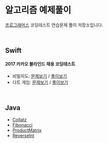# 알고리즘 예제풀이

[프로그래머스](https://programmers.co.kr/) 코딩테스트 연습문제 풀이 저장소입니다.

<br>

## Swift

#### 2017 카카오 블라인드 채용 코딩테스트

- 비밀지도: [문제보기](https://programmers.co.kr/learn/courses/30/lessons/17681?language=swift) / [풀이보기](./swift/2017KakaoBlindTest/SecretMap.playground)
- 다트 게임: [문제보기](https://programmers.co.kr/learn/courses/30/lessons/17682?language=swift) / [풀이보기](./swift/2017KakaoBlindTest/DartGame.playground)

<br>

## Java

- [Collatz](./java/Collatz.java)
- [Fibonacci](./java/Fibonacci.java)
- [ProductMatrix](./java/ProductMatrix.java)
- [ReverseInt](./java/ReverseInt.java)

